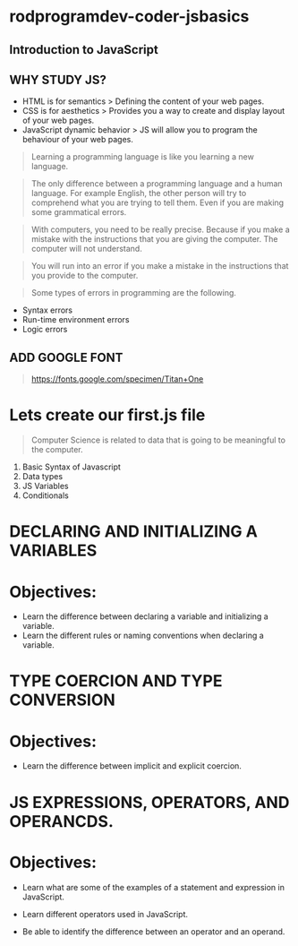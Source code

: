 # rodprogramdev-coder-jsbasics

## Introduction to JavaScript


## WHY STUDY JS?

- HTML is for semantics > Defining the content of your web pages.
- CSS is for aesthetics > Provides you a way to create and display layout of your web pages.
- JavaScript dynamic behavior > JS will allow you to program the behaviour of your web pages. 

> Learning a programming language is like you learning a new language. 

> The only difference between a programming language and a human language. For example English, the other person will try to comprehend what you are trying to tell them. Even if you are making some grammatical errors.

> With computers, you need to be really precise. Because if you make a mistake with the instructions that you are giving the computer. The computer will not understand. 

> You will run into an error if you make a mistake in the instructions that you provide to the computer. 

> Some types of errors in programming are the following. 

- Syntax errors 
- Run-time environment errors
- Logic errors

## ADD GOOGLE FONT

> https://fonts.google.com/specimen/Titan+One


# Lets create our first.js file

> Computer Science is related to data that is going to be meaningful to the computer. 

1. Basic Syntax of Javascript
2. Data types
3. JS Variables
4. Conditionals


# DECLARING AND INITIALIZING A VARIABLES

# Objectives:

- Learn the difference between declaring a variable and initializing a variable.
- Learn the different rules or naming conventions when declaring a variable. 


# TYPE COERCION AND TYPE CONVERSION

# Objectives:

- Learn the difference between implicit and explicit coercion. 

 
# JS EXPRESSIONS, OPERATORS, AND OPERANCDS.

# Objectives:

- Learn what are some of the examples of a statement and expression in JavaScript.

- Learn different operators used in JavaScript.

- Be able to identify the difference between an operator and an operand. 